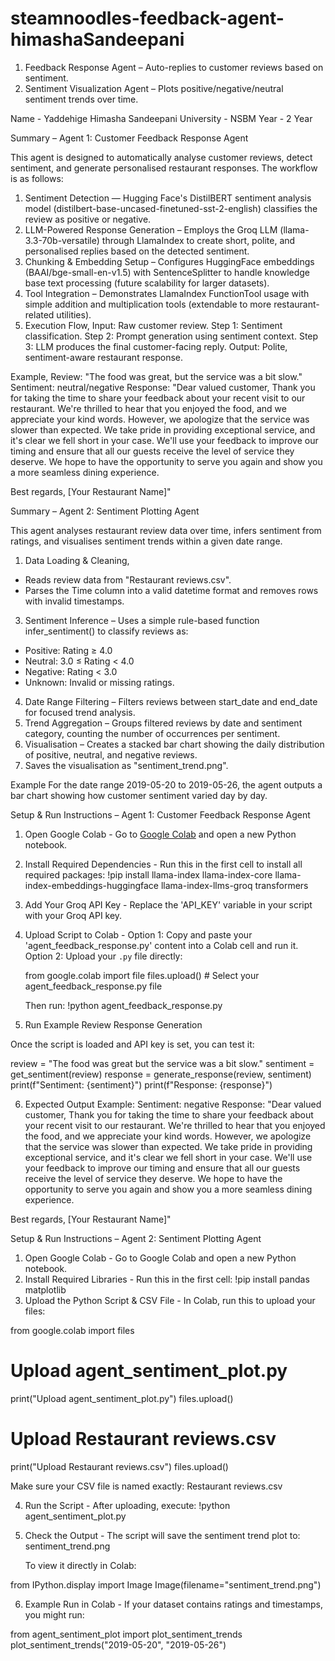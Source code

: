 # steamnoodles-feedback-agent-himashaSandeepani
1.	Feedback Response Agent – Auto-replies to customer reviews based on sentiment.
2.	Sentiment Visualization Agent – Plots positive/negative/neutral sentiment trends over time.


Name - Yaddehige Himasha Sandeepani
University - NSBM
Year - 2 Year

Summary – Agent 1: Customer Feedback Response Agent

This agent is designed to automatically analyse customer reviews, detect sentiment, and generate personalised restaurant responses. The workflow is as follows:

1. Sentiment Detection — Hugging Face's DistilBERT sentiment analysis model (distilbert-base-uncased-finetuned-sst-2-english) classifies the review as positive or negative.
2. LLM-Powered Response Generation – Employs the Groq LLM (llama-3.3-70b-versatile) through LlamaIndex to create short, polite, and personalised replies based on the detected sentiment.
3. Chunking & Embedding Setup – Configures HuggingFace embeddings (BAAI/bge-small-en-v1.5) with SentenceSplitter to handle knowledge base text processing (future scalability for larger datasets).
4. Tool Integration – Demonstrates LlamaIndex FunctionTool usage with simple addition and multiplication tools (extendable to more restaurant-related utilities).
5. Execution Flow,
Input: Raw customer review.
Step 1: Sentiment classification.
Step 2: Prompt generation using sentiment context.
Step 3: LLM produces the final customer-facing reply.
Output: Polite, sentiment-aware restaurant response.

Example,
Review: "The food was great, but the service was a bit slow."
Sentiment: neutral/negative
Response: 
"Dear valued customer,
Thank you for taking the time to share your feedback about your recent visit to our restaurant. We're thrilled to hear that you enjoyed the food, and we appreciate your kind words. However, we apologize that the service was slower than expected. We take pride in providing exceptional service, and it's clear we fell short in your case. We'll use your feedback to improve our timing and ensure that all our guests receive the level of service they deserve. We hope to have the opportunity to serve you again and show you a more seamless dining experience.

Best regards,
[Your Restaurant Name]"


Summary – Agent 2: Sentiment Plotting Agent

This agent analyses restaurant review data over time, infers sentiment from ratings, and visualises sentiment trends within a given date range.

1. Data Loading & Cleaning,
- Reads review data from "Restaurant reviews.csv".
- Parses the Time column into a valid datetime format and removes rows with invalid timestamps.
3. Sentiment Inference – Uses a simple rule-based function infer_sentiment() to classify reviews as:
- Positive: Rating ≥ 4.0
- Neutral: 3.0 ≤ Rating < 4.0
- Negative: Rating < 3.0
- Unknown: Invalid or missing ratings.
4. Date Range Filtering – Filters reviews between start_date and end_date for focused trend analysis.
5. Trend Aggregation – Groups filtered reviews by date and sentiment category, counting the number of occurrences per sentiment.
6. Visualisation – Creates a stacked bar chart showing the daily distribution of positive, neutral, and negative reviews.
7. Saves the visualisation as "sentiment_trend.png".

Example
For the date range 2019-05-20 to 2019-05-26, the agent outputs a bar chart showing how customer sentiment varied day by day.


Setup & Run Instructions – Agent 1: Customer Feedback Response Agent
1. Open Google Colab - Go to [Google Colab](https://colab.research.google.com/) and open a new Python notebook.
2. Install Required Dependencies - Run this in the first cell to install all required packages:
   !pip install llama-index llama-index-core llama-index-embeddings-huggingface llama-index-llms-groq transformers

3. Add Your Groq API Key - Replace the 'API_KEY' variable in your script with your Groq API key.
4. Upload Script to Colab -
   Option 1: Copy and paste your 'agent_feedback_response.py' content into a Colab cell and run it.
   Option 2: Upload your `.py` file directly:

   from google.colab import file
   files.upload()  # Select your agent_feedback_response.py file

   Then run:
   !python agent_feedback_response.py

5. Run Example Review Response Generation

Once the script is loaded and API key is set, you can test it:

review = "The food was great but the service was a bit slow."
sentiment = get_sentiment(review)
response = generate_response(review, sentiment)
print(f"Sentiment: {sentiment}")
print(f"Response: {response}")

6. Expected Output
Example:
Sentiment: negative
Response: 
"Dear valued customer,
Thank you for taking the time to share your feedback about your recent visit to our restaurant. We're thrilled to hear that you enjoyed the food, and we appreciate your kind words. However, we apologize that the service was slower than expected. We take pride in providing exceptional service, and it's clear we fell short in your case. We'll use your feedback to improve our timing and ensure that all our guests receive the level of service they deserve. We hope to have the opportunity to serve you again and show you a more seamless dining experience.

Best regards,
[Your Restaurant Name]"


Setup & Run Instructions – Agent 2: Sentiment Plotting Agent
1. Open Google Colab - Go to Google Colab and open a new Python notebook.
2. Install Required Libraries - Run this in the first cell:
   !pip install pandas matplotlib
3. Upload the Python Script & CSV File - In Colab, run this to upload your files:

from google.colab import files

# Upload agent_sentiment_plot.py
print("Upload agent_sentiment_plot.py")
files.upload()

# Upload Restaurant reviews.csv
print("Upload Restaurant reviews.csv")
files.upload()

Make sure your CSV file is named exactly:
Restaurant reviews.csv

4. Run the Script - After uploading, execute:
   !python agent_sentiment_plot.py

5. Check the Output - The script will save the sentiment trend plot to:
   sentiment_trend.png

   To view it directly in Colab:

from IPython.display import Image
Image(filename="sentiment_trend.png")

6. Example Run in Colab - If your dataset contains ratings and timestamps, you might run:

from agent_sentiment_plot import plot_sentiment_trends
plot_sentiment_trends("2019-05-20", "2019-05-26")
